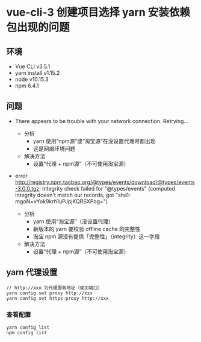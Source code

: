 # vue-cli-3 创建项目选择 yarn 安装依赖包出现的问题
## 环境
* Vue CLI v3.5.1
* yarn install v1.15.2
* node v10.15.3
* npm 6.4.1

## 问题
* There appears to be trouble with your network connection. Retrying...
  * 分析
    * yarn 使用“npm源”或“淘宝源”在没设置代理时都出现
    * 这是网络环境问题
  * 解决方法
    * 设置“代理 + npm源”（不可使用淘宝源）

* error http://registry.npm.taobao.org/@types/events/download/@types/events-3.0.0.tgz: Integrity check failed for "@types/events" (computed integrity doesn't match our records, got "sha1-mgoN+vYok9krh1uPJpjKQRSXPog=")
  * 分析
    * yarn 使用“淘宝源”（没设置代理）
    * 新版本的 yarn 要校验 offline cache 的完整性
    * 淘宝 npm 源没有提供「完整性」（integrity）这一字段
  * 解决方法
    * 设置“代理 + npm源”（不可使用淘宝源）

## yarn 代理设置
```
// http://xxx 为代理服务地址（或加端口）
yarn config set proxy http://xxx
yarn config set https-proxy http://xxx
```

### 查看配置
```
yarn config list
npm config list
```